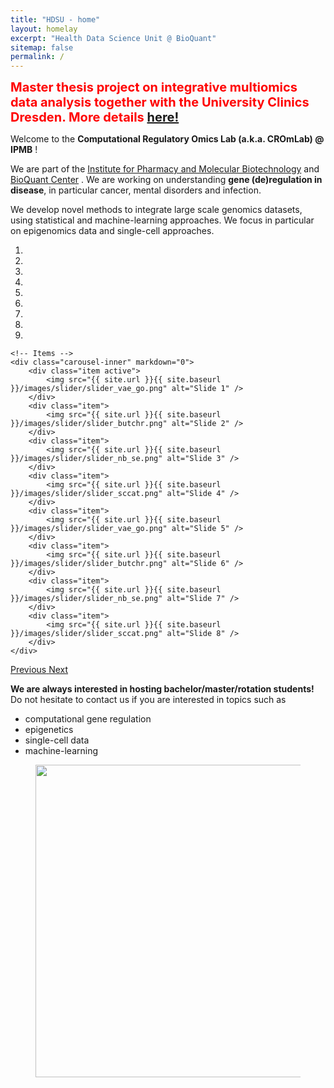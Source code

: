 ```yaml
---
title: "HDSU - home"
layout: homelay
excerpt: "Health Data Science Unit @ BioQuant"
sitemap: false
permalink: /
---
```



<span style="color:red;font-weight:700;font-size:20px;text-align: center">Master thesis project on integrative multiomics data analysis together with the University Clinics Dresden. More details <a href="{{ site.url }}{{ site.baseurl }}/ma2024.html">here!</a></span>  

Welcome to the **Computational Regulatory Omics Lab (a.k.a. CROmLab) @ IPMB** !

We are part of the [Institute for Pharmacy and Molecular Biotechnology](https://www.ipmb.uni-heidelberg.de/) and [BioQuant Center](https://www.bioquant.uni-heidelberg.de/) . We are working on understanding **gene (de)regulation in disease**, in particular cancer, mental disorders and infection. 

We develop novel methods to integrate large scale genomics datasets, using statistical and machine-learning approaches. We focus in particular on epigenomics data and single-cell approaches.



<div markdown="0" id="carousel" class="carousel slide" data-ride="carousel" data-interval="4000" data-pause="hover" >
    <!-- Menu -->
    <ol class="carousel-indicators">
        <li data-target="#carousel" data-slide-to="0" class="active"></li>
        <li data-target="#carousel" data-slide-to="1"></li>
        <li data-target="#carousel" data-slide-to="2"></li>
        <li data-target="#carousel" data-slide-to="3"></li>
        <li data-target="#carousel" data-slide-to="4"></li>
        <li data-target="#carousel" data-slide-to="5"></li>
        <li data-target="#carousel" data-slide-to="6"></li>
        <li data-target="#carousel" data-slide-to="7"></li>
        <li data-target="#carousel" data-slide-to="8"></li>
    </ol>

    <!-- Items -->
    <div class="carousel-inner" markdown="0">
        <div class="item active">
            <img src="{{ site.url }}{{ site.baseurl }}/images/slider/slider_vae_go.png" alt="Slide 1" />
        </div>
        <div class="item">
            <img src="{{ site.url }}{{ site.baseurl }}/images/slider/slider_butchr.png" alt="Slide 2" />
        </div>
        <div class="item">
            <img src="{{ site.url }}{{ site.baseurl }}/images/slider/slider_nb_se.png" alt="Slide 3" />
        </div>
        <div class="item">
            <img src="{{ site.url }}{{ site.baseurl }}/images/slider/slider_sccat.png" alt="Slide 4" />
        </div>
        <div class="item">
            <img src="{{ site.url }}{{ site.baseurl }}/images/slider/slider_vae_go.png" alt="Slide 5" />
        </div>
        <div class="item">
            <img src="{{ site.url }}{{ site.baseurl }}/images/slider/slider_butchr.png" alt="Slide 6" />
        </div>
        <div class="item">
            <img src="{{ site.url }}{{ site.baseurl }}/images/slider/slider_nb_se.png" alt="Slide 7" />
        </div>
        <div class="item">
            <img src="{{ site.url }}{{ site.baseurl }}/images/slider/slider_sccat.png" alt="Slide 8" />
        </div>
    </div>
  <a class="left carousel-control" href="#carousel" role="button" data-slide="prev">
    <span class="glyphicon glyphicon-chevron-left" aria-hidden="true"></span>
    <span class="sr-only">Previous</span>
  </a>
  <a class="right carousel-control" href="#carousel" role="button" data-slide="next">
    <span class="glyphicon glyphicon-chevron-right" aria-hidden="true"></span>
    <span class="sr-only">Next</span>
  </a>
</div>

**We are always interested in hosting bachelor/master/rotation students!** Do not hesitate to contact us if you are interested in topics such as

* computational gene regulation
* epigenetics
* single-cell data
* machine-learning

<figure>
  <img src="{{ site.url }}{{ site.baseurl }}/images/retreat2022.jpg" style="width: 500px">
</figure>

